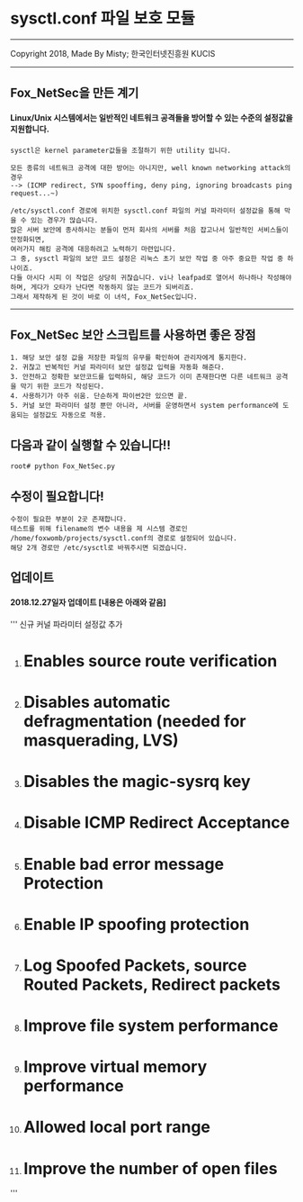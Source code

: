 # sysctl.conf 파일 보호 모듈
<hr/>
Copyright 2018, Made By Misty; 한국인터넷진흥원 KUCIS
<hr/>

## Fox_NetSec을 만든 계기
#### Linux/Unix 시스템에서는 일반적인 네트워크 공격들을 방어할 수 있는 수준의 설정값을 지원합니다.



```
sysctl은 kernel parameter값들을 조절하기 위한 utility 입니다.

모든 종류의 네트워크 공격에 대한 방어는 아니지만, well known networking attack의 경우
--> (ICMP redirect, SYN spooffing, deny ping, ignoring broadcasts ping request...~)

/etc/sysctl.conf 경로에 위치한 sysctl.conf 파일의 커널 파라미터 설정값을 통해 막을 수 있는 경우가 많습니다.
많은 서버 보안에 종사하시는 분들이 먼저 회사의 서버를 처음 잡고나서 일반적인 서비스들이 안정화되면,
여러가지 해킹 공격에 대응하려고 노력하기 마련입니다.
그 중, sysctl 파일의 보안 코드 설정은 리눅스 초기 보안 작업 중 아주 중요한 작업 중 하나이죠.
다들 아시다 시피 이 작업은 상당히 귀찮습니다. vi나 leafpad로 열어서 하나하나 작성해야하며, 게다가 오타가 난다면 작동하지 않는 코드가 되버리죠.
그래서 제작하게 된 것이 바로 이 녀석, Fox_NetSec입니다.
```
<hr>

## Fox_NetSec 보안 스크립트를 사용하면 좋은 장점
```
1. 해당 보안 설정 값을 저장한 파일의 유무를 확인하여 관리자에게 통지한다.
2. 귀찮고 반복적인 커널 파라미터 보안 설정값 입력을 자동화 해준다.
3. 안전하고 정확한 보안코드를 입력하되, 해당 코드가 이미 존재한다면 다른 네트워크 공격을 막기 위한 코드가 작성된다.
4. 사용하기가 아주 쉬움. 단순하게 파이썬2만 있으면 끝.
5. 커널 보안 파라미터 설정 뿐만 아니라, 서버를 운영하면서 system performance에 도움되는 설정값도 자동으로 적용.
```

## 다음과 같이 실행할 수 있습니다!!
```
root# python Fox_NetSec.py
```

## 수정이 필요합니다!
```
수정이 필요한 부분이 2곳 존재합니다.
테스트를 위해 filename의 변수 내용을 제 시스템 경로인 /home/foxwomb/projects/sysctl.conf의 경로로 설정되어 있습니다.
해당 2개 경로만 /etc/sysctl로 바꿔주시면 되겠습니다.
```


## 업데이트
#### 2018.12.27일자 업데이트 [내용은 아래와 같음]
'''
신규 커널 파라미터 설정값 추가

1. # Enables source route verification
2. # Disables automatic defragmentation (needed for masquerading, LVS)
3. # Disables the magic-sysrq key
4. # Disable ICMP Redirect Acceptance
5. # Enable bad error message Protection
6. # Enable IP spoofing protection
7. # Log Spoofed Packets, source Routed Packets, Redirect packets
8. # Improve file system performance
9. # Improve virtual memory performance
10. # Allowed local port range
11. # Improve the number of open files

'''

